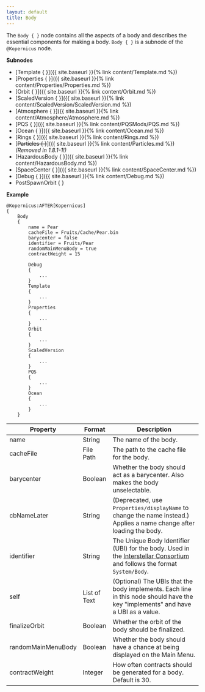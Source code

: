 ```yaml
---
layout: default
title: Body
---
```


The `Body { }` node contains all the aspects of a body and describes the essential components for making a body. `Body { }` is a subnode of the `@Kopernicus` node.

**Subnodes**
- [Template { }]({{ site.baseurl }}{% link content/Template.md %})
- [Properties { }]({{ site.baseurl }}{% link content/Properties/Properties.md %})
- [Orbit { }]({{ site.baseurl }}{% link content/Orbit.md %})
- [ScaledVersion { }]({{ site.baseurl }}{% link content/ScaledVersion/ScaledVersion.md %})
- [Atmosphere { }]({{ site.baseurl }}{% link content/Atmosphere/Atmosphere.md %})
- [PQS { }]({{ site.baseurl }}{% link content/PQSMods/PQS.md %})
- [Ocean { }]({{ site.baseurl }}{% link content/Ocean.md %})
- [Rings { }]({{ site.baseurl }}{% link content/Rings.md %})
- [~~Particles { }~~]({{ site.baseurl }}{% link content/Particles.md %}) *(Removed in 1.8.1-1!)*
- [HazardousBody { }]({{ site.baseurl }}{% link content/HazardousBody.md %})
- [SpaceCenter { }]({{ site.baseurl }}{% link content/SpaceCenter.md %})
- [Debug { }]({{ site.baseurl }}{% link content/Debug.md %})
- PostSpawnOrbit { }

**Example**
```
@Kopernicus:AFTER[Kopernicus]
{
    Body
    {
        name = Pear
        cacheFile = Fruits/Cache/Pear.bin
        barycenter = false
        identifier = Fruits/Pear
        randomMainMenuBody = true
        contractWeight = 15

        Debug
        {
            ...
        }
        Template
        {
            ...
        }
        Properties
        {
            ...
        }
        Orbit
        {
            ...
        }
        ScaledVersion
        {
            ...
        }
        PQS
        {
            ...
        }
        Ocean
        {
            ...
        }
    }
```

|Property|Format|Description|
|--------|------|-----------|
|name|String|The name of the body.|
|cacheFile|File Path|The path to the cache file for the body.|
|barycenter|Boolean|Whether the body should act as a barycenter. Also makes the body unselectable.|
|cbNameLater|String|(Deprecated, use `Properties/displayName` to change the name instead.) Applies a name change after loading the body.|
|identifier|String|The Unique Body Identifier (UBI) for the body. Used in the [Interstellar Consortium](https://forum.kerbalspaceprogram.com/index.php?/topic/177439-kopernicus-interstellar-consortium/) and follows the format `System/Body`.|
|self|List of Text|(Optional) The UBIs that the body implements. Each line in this node should have the key "implements" and have a UBI as a value.|
|finalizeOrbit|Boolean|Whether the orbit of the body should be finalized.|
|randomMainMenuBody|Boolean|Whether the body should have a chance at being displayed on the Main Menu.|
|contractWeight|Integer|How often contracts should be generated for a body. Default is 30.|
